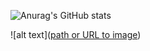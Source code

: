 ![Anurag's GitHub stats](https://github-readme-stats.vercel.app/api?username=johnnydappz&show_icons=true&theme=radical)

!\[alt text\]([path or URL to image](https://www.credly.com/badges/3653f6d1-0f11-4400-bd9c-e0b46bdb8d06/public_url))

